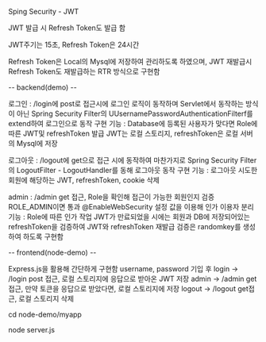 Sping Security - JWT

JWT 발급 시 Refresh Token도 발급 함

JWT주기는 15초, Refresh Token은 24시간

Refresh Token은 Local의 Mysql에 저장하여 관리하도록 하였으며, JWT 재발급시 Refresh Token도 재발급하는 RTR 방식으로 구현함

-- backend(demo) --

로그인 : /login에 post로 접근시에 로그인 로직이 동작하며 Servlet에서 동작하는 방식이 아닌 Spring Security Filter의 UUsernamePasswordAuthenticationFilterf를 extend하여 로그인으로 동작 구현
기능 : Database에 등록된 사용자가 맞다면 Role에 따른 JWT및 refreshToken 발급 JWT는 로컬 스토리지, refreshToken은 로컬 서버의 Mysql에 저장

로그아웃 : /logout에 get으로 접근 시에 동작하여 마찬가지로 Spring Security Filter의 LogoutFilter - LogoutHandler를 동해 로그아웃 동작 구현
기능 : 로그아웃 시도한 회원에 해당하는 JWT, refreshToken, cookie 삭제

admin : /admin get 접근, Role을 확인해 접근이 가능한 회원인지 검증 ROLE_ADMIN이면 통과 @EnableWebSecurity 설정 값을 이용해 인가 이용자 분리
기능 : Role에 따른 인가 작업 JWT가 만료되었을 시에는 회원과 DB에 저장되어있는 refreshToken을 검증하여 JWT와 refreshToken 재발급 검증은 randomkey를 생성하여 하도록 구현함

-- frontend(node-demo) --

Express.js을 활용해 간단하게 구현함
username, password 기입 후 login -> /login post 접근, 로컬 스토리지에 응답으로 받아온 JWT 저장
admin -> /admin get접근, 만약 토큰을 응답으로 받았다면, 로컬 스토리지에 저장
logout -> /logout get접근, 로컬 스토리지 삭제

cd node-demo/myapp


node server.js
